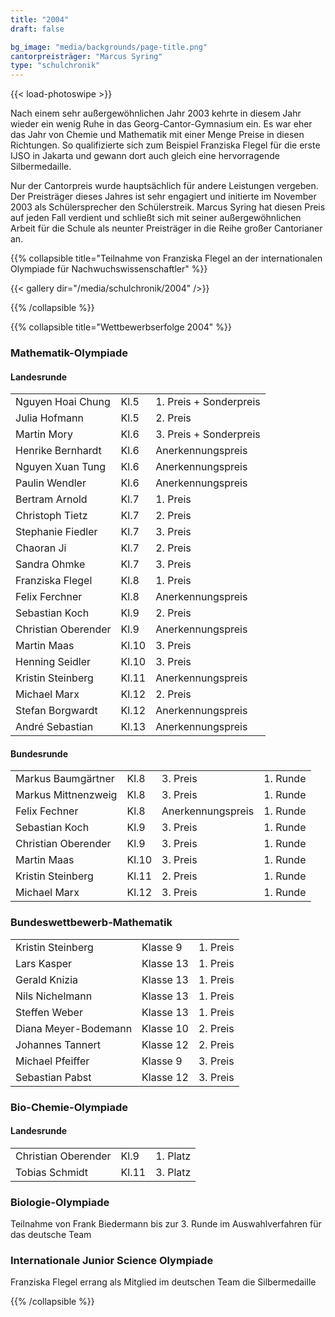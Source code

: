 ```yaml
---
title: "2004"
draft: false

bg_image: "media/backgrounds/page-title.png"
cantorpreisträger: "Marcus Syring"
type: "schulchronik"
---
```


{{< load-photoswipe >}}

Nach einem sehr außergewöhnlichen Jahr 2003 kehrte in diesem Jahr wieder ein wenig Ruhe in das Georg-Cantor-Gymnasium ein. Es war eher das Jahr von Chemie und Mathematik mit einer Menge Preise in diesen Richtungen. So qualifizierte sich zum Beispiel Franziska Flegel für die erste IJSO in Jakarta und gewann dort auch gleich eine hervorragende Silbermedaille.

Nur der Cantorpreis wurde hauptsächlich für andere Leistungen vergeben. Der Preisträger dieses Jahres ist sehr engagiert und initierte im November 2003 als Schülersprecher den Schülerstreik. Marcus Syring hat diesen Preis auf jeden Fall verdient und schließt sich mit seiner außergewöhnlichen Arbeit für die Schule als neunter Preisträger in die Reihe großer Cantorianer an.

{{% collapsible  title="Teilnahme von Franziska Flegel an der internationalen Olympiade für Nachwuchswissenschaftler" %}}

{{< gallery dir="/media/schulchronik/2004" />}}

{{% /collapsible %}}

{{% collapsible  title="Wettbewerbserfolge 2004" %}}

### Mathematik-Olympiade

#### Landesrunde

||||
|-|-|-|
|Nguyen Hoai Chung|Kl.5|1. Preis + Sonderpreis|
|Julia Hofmann|Kl.5|2. Preis|
|Martin Mory|Kl.6|3. Preis + Sonderpreis|
|Henrike Bernhardt|Kl.6|Anerkennungspreis|
|Nguyen Xuan Tung|Kl.6|Anerkennungspreis|
|Paulin Wendler|Kl.6|Anerkennungspreis|
|Bertram Arnold|Kl.7|1. Preis|
|Christoph Tietz|Kl.7|2. Preis|
|Stephanie Fiedler|Kl.7|3. Preis|
|Chaoran Ji|Kl.7|2. Preis|
|Sandra Ohmke|Kl.7|3. Preis|
|Franziska Flegel|Kl.8|1. Preis|
|Felix Ferchner|Kl.8|Anerkennungspreis|
|Sebastian Koch|Kl.9|2. Preis|
|Christian Oberender|Kl.9|Anerkennungspreis|
|Martin Maas|Kl.10|3. Preis|
|Henning Seidler|Kl.10|3. Preis|
|Kristin Steinberg|Kl.11|Anerkennungspreis|
|Michael Marx|Kl.12|2. Preis|
|Stefan Borgwardt|Kl.12|Anerkennungspreis|
|André Sebastian|Kl.13|Anerkennungspreis|

#### Bundesrunde

|||||
|-|-|-|-|
|Markus Baumgärtner|Kl.8|3. Preis|1. Runde|
|Markus Mittnenzweig|Kl.8|3. Preis|1. Runde|
|Felix Fechner|Kl.8|Anerkennungspreis|1. Runde|
|Sebastian Koch|Kl.9|3. Preis|1. Runde|
|Christian Oberender|Kl.9|3. Preis|1. Runde|
|Martin Maas|Kl.10|3. Preis|1. Runde|
|Kristin Steinberg|Kl.11|2. Preis|1. Runde|
|Michael Marx|Kl.12|3. Preis|1. Runde|

### Bundeswettbewerb-Mathematik

||||
|-|-|-|
|Kristin Steinberg|Klasse 9|1. Preis|
|Lars Kasper|Klasse 13|1. Preis|
|Gerald Knizia|Klasse 13|1. Preis|
|Nils Nichelmann|Klasse 13|1. Preis|
|Steffen Weber|Klasse 13|1. Preis|
|Diana Meyer-Bodemann|Klasse 10|2. Preis|
|Johannes Tannert|Klasse 12|2. Preis|
|Michael Pfeiffer|Klasse 9|3. Preis|
|Sebastian Pabst|Klasse 12|3. Preis|

### Bio-Chemie-Olympiade

#### Landesrunde

||||
|-|-|-|
|Christian Oberender|Kl.9|1. Platz|
|Tobias Schmidt|Kl.11|3. Platz|

### Biologie-Olympiade

Teilnahme von Frank Biedermann bis zur 3. Runde im Auswahlverfahren für das deutsche Team

### Internationale Junior Science Olympiade

Franziska Flegel errang als Mitglied im deutschen Team die Silbermedaille

{{% /collapsible %}}
